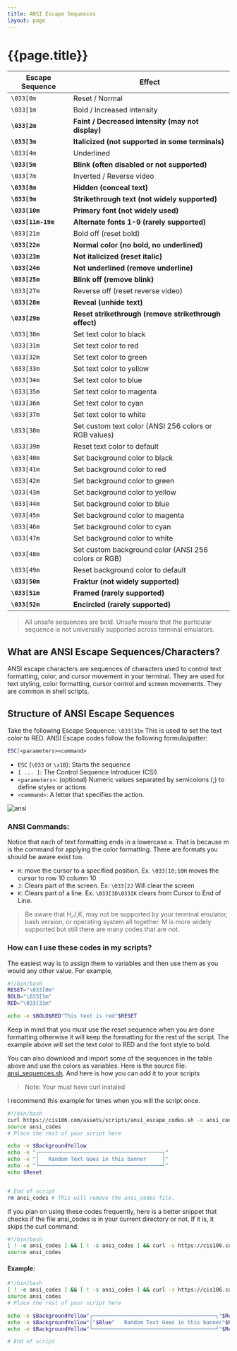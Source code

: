 ```yaml
---
title: ANSI Escape Sequences
layout: page
---
```


# {{page.title}}


| **Escape Sequence**  | **Effect**                                             |
|----------------------|--------------------------------------------------------|
| `\033[0m`            | Reset / Normal                                         |
| `\033[1m`            | Bold / Increased intensity                             |
| **`\033[2m`**        | **Faint / Decreased intensity (may not display)**      |
| **`\033[3m`**        | **Italicized (not supported in some terminals)**       |
| `\033[4m`            | Underlined                                             |
| **`\033[5m`**        | **Blink (often disabled or not supported)**            |
| `\033[7m`            | Inverted / Reverse video                               |
| **`\033[8m`**        | **Hidden (conceal text)**                              |
| **`\033[9m`**        | **Strikethrough text (not widely supported)**          |
| **`\033[10m`**       | **Primary font (not widely used)**                     |
| **`\033[11m-19m`**   | **Alternate fonts 1-9 (rarely supported)**             |
| `\033[21m`           | Bold off (reset bold)                                  |
| **`\033[22m`**       | **Normal color (no bold, no underlined)**              |
| **`\033[23m`**       | **Not italicized (reset italic)**                      |
| **`\033[24m`**       | **Not underlined (remove underline)**                  |
| **`\033[25m`**       | **Blink off (remove blink)**                           |
| `\033[27m`           | Reverse off (reset reverse video)                      |
| **`\033[28m`**       | **Reveal (unhide text)**                               |
| **`\033[29m`**       | **Reset strikethrough (remove strikethrough effect)**  |
| `\033[30m`           | Set text color to black                                |
| `\033[31m`           | Set text color to red                                  |
| `\033[32m`           | Set text color to green                                |
| `\033[33m`           | Set text color to yellow                               |
| `\033[34m`           | Set text color to blue                                 |
| `\033[35m`           | Set text color to magenta                              |
| `\033[36m`           | Set text color to cyan                                 |
| `\033[37m`           | Set text color to white                                |
| `\033[38m`           | Set custom text color (ANSI 256 colors or RGB values)  |
| `\033[39m`           | Reset text color to default                            |
| `\033[40m`           | Set background color to black                          |
| `\033[41m`           | Set background color to red                            |
| `\033[42m`           | Set background color to green                          |
| `\033[43m`           | Set background color to yellow                         |
| `\033[44m`           | Set background color to blue                           |
| `\033[45m`           | Set background color to magenta                        |
| `\033[46m`           | Set background color to cyan                           |
| `\033[47m`           | Set background color to white                          |
| `\033[48m`           | Set custom background color (ANSI 256 colors or RGB)   |
| `\033[49m`           | Reset background color to default                      |
| **`\033[50m`**       | **Fraktur (not widely supported)**                     |
| **`\033[51m`**       | **Framed (rarely supported)**                          |
| **`\033[52m`**       | **Encircled (rarely supported)**                       |

> All unsafe sequences are bold. Unsafe means that the particular sequence is not universally supported across terminal emulators.

## What are ANSI Escape Sequences/Characters?
ANSI escape characters are sequences of characters used to control text formatting, color, and cursor movement in your terminal. They are used for text styling, color formatting, cursor control and screen movements. They are common in shell scripts.

## Structure of ANSI Escape Sequences

Take the following Escape Sequence: `\033[31m` This is used to set the text color to RED. ANSI Escape codes follow the following formula/patter:

```bash
ESC[<parameters><command>
```

* `ESC` (`\033` or `\x1B`): Starts the sequence
* `[ ... ]`: The Control Sequence Introducer (CSI)
* `<parameters>`: (optional) Numeric values separated by semicolons (;) to define styles or actions
* `<command>`: A letter that specifies the action.

![ansi](https://docs.google.com/drawings/d/e/2PACX-1vSNeC86dPuabDHlVcqKM6rhvbSmwij5fjPlzH68iN_pixYOYwOLDBm7cluMnSnEJmMXh7bbLwP3AFeF/pub?w=740&h=115)

### ANSI Commands:

Notice that each of text formatting ends in a lowercase `m`. That is because m is the command for applying the color formatting. There are formats you should be aware exist too.  

* `H`: move the cursor to a specified position. Ex. `\033[10;10H` moves the cursor to row 10 column 10
* `J`: Clears part of the screen. Ex: `\033[2J` Will clear the screen
* `K`: Clears part of a line. Ex. `\033[3D\033[K` clears from Cursor to End of Line.

> Be aware that H,J,K, may not be supported by your terminal emulator, bash version, or operating system all together. M is more widely supported but still there are many codes that are not. 


### How can I use these codes in my scripts?

The easiest way is to assign them to variables and then use them as you would any other value. For example,

```bash
#!/bin/bash
RESET="\033[0m"
BOLD="\033[1m"
RED="\033[31m"

echo -e $BOLD$RED"This text is red"$RESET
```

Keep in mind that you must use the reset sequence when you are done formatting otherwise it will keep the formatting for the rest of the script. The example above will set the text color to RED and the font style to bold. 

You can also download and import some of the sequences in the table above and use the colors as variables. Here is the source file: [ansi_sequences.sh](/assets/scripts/ansi_escape_codes.sh). And here is how you can add it to your scripts

> Note: Your must have curl instaled

I recommend this example for times when you will the script once.

```bash
#!/bin/bash
curl https://cis106.com/assets/scripts/ansi_escape_codes.sh -o ansi_codes
source ansi_codes
# Place the rest of your script here

echo -e $BackgroundYellow
echo -e "┌───────────────────────────────────────┐"
echo -e "│   Random Text Goes in this banner     │"
echo -e "└───────────────────────────────────────┘"
echo $Reset


# End of script
rm ansi_codes # This will remove the ansi_codes file.

```


If you plan on using these codes frequently, here is a better snippet that checks if the file ansi_codes is in your current directory or not. If it is, it skips the curl command.

```bash
#!/bin/bash
[ ! -e ansi_codes ] && [ ! -s ansi_codes ] && curl -s https://cis106.com/assets/scripts/ansi_escape_codes.sh -o ansi_codes
source ansi_codes

```

#### Example:

```bash
#!/bin/bash
[ ! -e ansi_codes ] && [ ! -s ansi_codes ] && curl -s https://cis106.com/assets/scripts/ansi_escape_codes.sh -o ansi_codes
source ansi_codes
# Place the rest of your script here

echo -e $BackgroundYellow"┌───────────────────────────────────────┐"$Reset
echo -e $BackgroundYellow"│"$Blue"   Random Text Goes in this banner"$Reset$BackgroundYellow"     │"$Reset
echo -e $BackgroundYellow"└───────────────────────────────────────┘"$Reset

# End of script

```